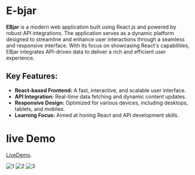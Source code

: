 # E-bjar

**EBjar** is a modern web application built using React.js and powered by robust API integrations. The application serves as a dynamic platform designed to streamline and enhance user interactions through a seamless and responsive interface. With its focus on showcasing React's capabilities, EBjar integrates API-driven data to deliver a rich and efficient user experience. 

## Key Features:
- **React-based Frontend:** A fast, interactive, and scalable user interface.
- **API Integration:** Real-time data fetching and dynamic content updates.
- **Responsive Design:** Optimized for various devices, including desktops, tablets, and mobiles.
- **Learning Focus:** Aimed at honing React and API development skills.

# live Demo
[LiveDemo](https://ebjar.netlify.app/).

![1](https://github.com/user-attachments/assets/d4379774-035f-4b3e-ac7c-5b16233a7fef)
![2](https://github.com/user-attachments/assets/298b2d73-1e41-45d5-985d-5b985cbedad6)
![3](https://github.com/user-attachments/assets/f57e5cff-8a25-41f0-9f92-ca6acd93d3bc)

